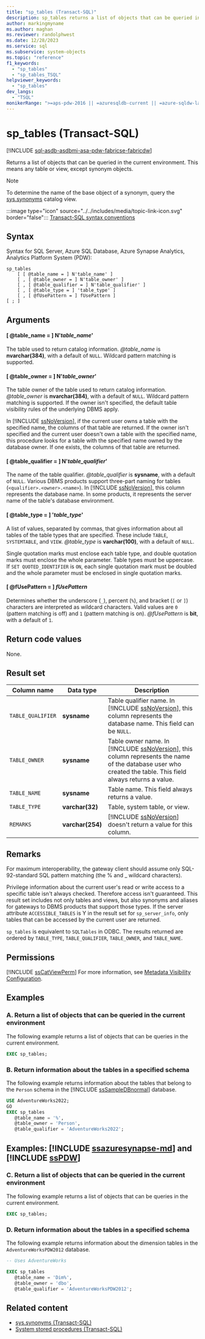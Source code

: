 ```yaml
---
title: "sp_tables (Transact-SQL)"
description: sp_tables returns a list of objects that can be queried in the current environment.
author: markingmyname
ms.author: maghan
ms.reviewer: randolphwest
ms.date: 12/28/2023
ms.service: sql
ms.subservice: system-objects
ms.topic: "reference"
f1_keywords:
  - "sp_tables"
  - "sp_tables_TSQL"
helpviewer_keywords:
  - "sp_tables"
dev_langs:
  - "TSQL"
monikerRange: ">=aps-pdw-2016 || =azuresqldb-current || =azure-sqldw-latest || >=sql-server-2016 || >=sql-server-linux-2017 || =azuresqldb-mi-current || =fabric"
---
```

# sp_tables (Transact-SQL)

[!INCLUDE [sql-asdb-asdbmi-asa-pdw-fabricse-fabricdw](../../includes/applies-to-version/sql-asdb-asdbmi-asa-pdw-fabricse-fabricdw.md)]

Returns a list of objects that can be queried in the current environment. This means any table or view, except synonym objects.

> [!NOTE]  
> To determine the name of the base object of a synonym, query the [sys.synonyms](../system-catalog-views/sys-synonyms-transact-sql.md) catalog view.

:::image type="icon" source="../../includes/media/topic-link-icon.svg" border="false"::: [Transact-SQL syntax conventions](../../t-sql/language-elements/transact-sql-syntax-conventions-transact-sql.md)

## Syntax

Syntax for SQL Server, Azure SQL Database, Azure Synapse Analytics, Analytics Platform System (PDW):

```syntaxsql
sp_tables
    [ [ @table_name = ] N'table_name' ]
    [ , [ @table_owner = ] N'table_owner' ]
    [ , [ @table_qualifier = ] N'table_qualifier' ]
    [ , [ @table_type = ] 'table_type' ]
    [ , [ @fUsePattern = ] fUsePattern ]
[ ; ]
```

## Arguments

#### [ @table_name = ] N'*table_name*'

The table used to return catalog information. *@table_name* is **nvarchar(384)**, with a default of `NULL`. Wildcard pattern matching is supported.

#### [ @table_owner = ] N'*table_owner*'

The table owner of the table used to return catalog information. *@table_owner* is **nvarchar(384)**, with a default of `NULL`. Wildcard pattern matching is supported. If the owner isn't specified, the default table visibility rules of the underlying DBMS apply.

In [!INCLUDE [ssNoVersion](../../includes/ssnoversion-md.md)], if the current user owns a table with the specified name, the columns of that table are returned. If the owner isn't specified and the current user doesn't own a table with the specified name, this procedure looks for a table with the specified name owned by the database owner. If one exists, the columns of that table are returned.

#### [ @table_qualifier = ] N'*table_qualifier*'

The name of the table qualifier. *@table_qualifier* is **sysname**, with a default of `NULL`. Various DBMS products support three-part naming for tables (`<qualifier>.<owner>.<name>`). In [!INCLUDE [ssNoVersion](../../includes/ssnoversion-md.md)], this column represents the database name. In some products, it represents the server name of the table's database environment.

#### [ @table_type = ] '*table_type*'

A list of values, separated by commas, that gives information about all tables of the table types that are specified. These include `TABLE`, `SYSTEMTABLE`, and `VIEW`. *@table_type* is **varchar(100)**, with a default of `NULL`.

Single quotation marks must enclose each table type, and double quotation marks must enclose the whole parameter. Table types must be uppercase. If `SET QUOTED_IDENTIFIER` is `ON`, each single quotation mark must be doubled and the whole parameter must be enclosed in single quotation marks.

#### [ @fUsePattern = ] *fUsePattern*

Determines whether the underscore (`_`), percent (`%`), and bracket (`[` or `]`) characters are interpreted as wildcard characters. Valid values are `0` (pattern matching is off) and `1` (pattern matching is on). *@fUsePattern* is **bit**, with a default of `1`.

## Return code values

None.

## Result set

| Column name | Data type | Description |
| --- | --- | --- |
| `TABLE_QUALIFIER` | **sysname** | Table qualifier name. In [!INCLUDE [ssNoVersion](../../includes/ssnoversion-md.md)], this column represents the database name. This field can be `NULL`. |
| `TABLE_OWNER` | **sysname** | Table owner name. In [!INCLUDE [ssNoVersion](../../includes/ssnoversion-md.md)], this column represents the name of the database user who created the table. This field always returns a value. |
| `TABLE_NAME` | **sysname** | Table name. This field always returns a value. |
| `TABLE_TYPE` | **varchar(32)** | Table, system table, or view. |
| `REMARKS` | **varchar(254)** | [!INCLUDE [ssNoVersion](../../includes/ssnoversion-md.md)] doesn't return a value for this column. |

## Remarks

For maximum interoperability, the gateway client should assume only SQL-92-standard SQL pattern matching (the % and _ wildcard characters).

Privilege information about the current user's read or write access to a specific table isn't always checked. Therefore access isn't guaranteed. This result set includes not only tables and views, but also synonyms and aliases for gateways to DBMS products that support those types. If the server attribute `ACCESSIBLE_TABLES` is Y in the result set for `sp_server_info`, only tables that can be accessed by the current user are returned.

`sp_tables` is equivalent to `SQLTables` in ODBC. The results returned are ordered by `TABLE_TYPE`, `TABLE_QUALIFIER`, `TABLE_OWNER`, and `TABLE_NAME`.

## Permissions

[!INCLUDE [ssCatViewPerm](../../includes/sscatviewperm-md.md)] For more information, see [Metadata Visibility Configuration](../security/metadata-visibility-configuration.md).

## Examples

### A. Return a list of objects that can be queried in the current environment

The following example returns a list of objects that can be queries in the current environment.

```sql
EXEC sp_tables;
```

### B. Return information about the tables in a specified schema

The following example returns information about the tables that belong to the `Person` schema in the [!INCLUDE [ssSampleDBnormal](../../includes/sssampledbnormal-md.md)] database.

```sql
USE AdventureWorks2022;
GO
EXEC sp_tables
   @table_name = '%',
   @table_owner = 'Person',
   @table_qualifier = 'AdventureWorks2022';
```

## Examples: [!INCLUDE [ssazuresynapse-md](../../includes/ssazuresynapse-md.md)] and [!INCLUDE [ssPDW](../../includes/sspdw-md.md)]

### C. Return a list of objects that can be queried in the current environment

The following example returns a list of objects that can be queries in the current environment.

```sql
EXEC sp_tables;
```

### D. Return information about the tables in a specified schema

The following example returns information about the dimension tables in the `AdventureWorksPDW2012` database.

```sql
-- Uses AdventureWorks

EXEC sp_tables
   @table_name = 'Dim%',
   @table_owner = 'dbo',
   @table_qualifier = 'AdventureWorksPDW2012';
```

## Related content

- [sys.synonyms (Transact-SQL)](../system-catalog-views/sys-synonyms-transact-sql.md)
- [System stored procedures (Transact-SQL)](system-stored-procedures-transact-sql.md)
